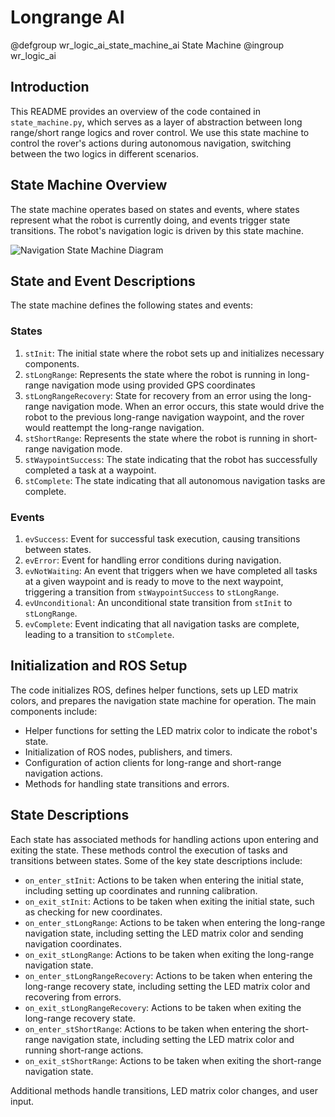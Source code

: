 # Longrange AI

@defgroup wr_logic_ai_state_machine_ai State Machine
@ingroup wr_logic_ai


## Introduction

This README provides an overview of the code contained in `state_machine.py`, which serves as a layer of abstraction between long range/short range logics and rover control. We use this state machine to control the rover's actions during autonomous navigation, switching between the two logics in different scenarios.


## State Machine Overview

The state machine operates based on states and events, where states represent what the robot is currently doing, and events trigger state transitions. The robot's navigation logic is driven by this state machine.

![Navigation State Machine Diagram](NavigationStateMachine.png)

## State and Event Descriptions

The state machine defines the following states and events:

### States
1. `stInit`: The initial state where the robot sets up and initializes necessary components.
2. `stLongRange`: Represents the state where the robot is running in long-range navigation mode using provided GPS coordinates
3. `stLongRangeRecovery`: State for recovery from an error using the long-range navigation mode. When an error occurs, this state would drive the robot to the previous long-range navigation waypoint, and the rover would reattempt the long-range navigation. 
4. `stShortRange`: Represents the state where the robot is running in short-range navigation mode.
5. `stWaypointSuccess`: The state indicating that the robot has successfully completed a task at a waypoint.
6. `stComplete`: The state indicating that all autonomous navigation tasks are complete.

### Events
1. `evSuccess`: Event for successful task execution, causing transitions between states.
2. `evError`: Event for handling error conditions during navigation.
3. `evNotWaiting`: An event that triggers when we have completed all tasks at a given waypoint and is ready to move to the next waypoint, triggering a transition from `stWaypointSuccess` to `stLongRange`. 
4. `evUnconditional`: An unconditional state transition from `stInit` to `stLongRange`.
5. `evComplete`: Event indicating that all navigation tasks are complete, leading to a transition to `stComplete`.

## Initialization and ROS Setup

The code initializes ROS, defines helper functions, sets up LED matrix colors, and prepares the navigation state machine for operation. The main components include:

- Helper functions for setting the LED matrix color to indicate the robot's state.
- Initialization of ROS nodes, publishers, and timers.
- Configuration of action clients for long-range and short-range navigation actions.
- Methods for handling state transitions and errors.

## State Descriptions

Each state has associated methods for handling actions upon entering and exiting the state. These methods control the execution of tasks and transitions between states. Some of the key state descriptions include:

- `on_enter_stInit`: Actions to be taken when entering the initial state, including setting up coordinates and running calibration.
- `on_exit_stInit`: Actions to be taken when exiting the initial state, such as checking for new coordinates.
- `on_enter_stLongRange`: Actions to be taken when entering the long-range navigation state, including setting the LED matrix color and sending navigation coordinates.
- `on_exit_stLongRange`: Actions to be taken when exiting the long-range navigation state.
- `on_enter_stLongRangeRecovery`: Actions to be taken when entering the long-range recovery state, including setting the LED matrix color and recovering from errors.
- `on_exit_stLongRangeRecovery`: Actions to be taken when exiting the long-range recovery state.
- `on_enter_stShortRange`: Actions to be taken when entering the short-range navigation state, including setting the LED matrix color and running short-range actions.
- `on_exit_stShortRange`: Actions to be taken when exiting the short-range navigation state.

Additional methods handle transitions, LED matrix color changes, and user input.